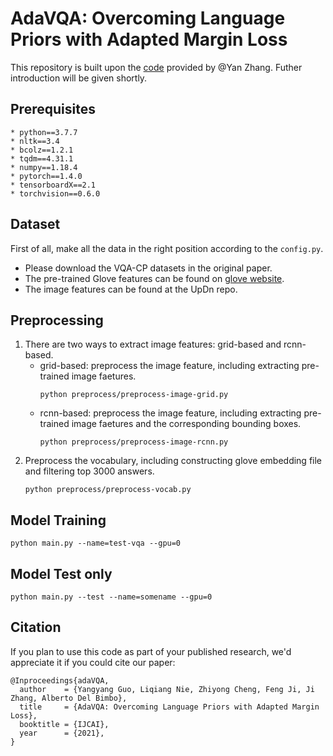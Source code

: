 # AdaVQA: Overcoming Language Priors with Adapted Margin Loss
This repository is built upon the [code](https://github.com/Cyanogenoid/vqa-counting.git) provided by @Yan Zhang. Futher introduction will be given shortly.
## Prerequisites
	* python==3.7.7
    * nltk==3.4
    * bcolz==1.2.1
    * tqdm==4.31.1
    * numpy==1.18.4
    * pytorch==1.4.0
    * tensorboardX==2.1
    * torchvision==0.6.0
## Dataset
First of all, make all the data in the right position according to the `config.py`.

* Please download the VQA-CP datasets in the original paper.
* The pre-trained Glove features can be found on [glove website](https://nlp.stanford.edu/projects/glove/).
* The image features can be found at the UpDn repo.
## Preprocessing
1. There are two ways to extract image features: grid-based and rcnn-based.
	* grid-based: preprocess the image feature, including extracting pre-trained image faetures.
		```
		python preprocess/preprocess-image-grid.py
		```
	* rcnn-based: preprocess the image feature, including extracting pre-trained image faetures and the corresponding bounding boxes.
		```
		python preprocess/preprocess-image-rcnn.py
		```
1. Preprocess the vocabulary, including constructing glove embedding file and filtering top 3000 answers.
	```
	python preprocess/preprocess-vocab.py
	```

## Model Training
```
python main.py --name=test-vqa --gpu=0
```
## Model Test only
```
python main.py --test --name=somename --gpu=0
```

## Citation
If you plan to use this code as part of your published research, we'd appreciate it if you could cite our paper: 
```
@Inproceedings{adaVQA,
  author    = {Yangyang Guo, Liqiang Nie, Zhiyong Cheng, Feng Ji, Ji Zhang, Alberto Del Bimbo},
  title     = {AdaVQA: Overcoming Language Priors with Adapted Margin Loss},
  booktitle = {IJCAI},
  year      = {2021},
}
```
